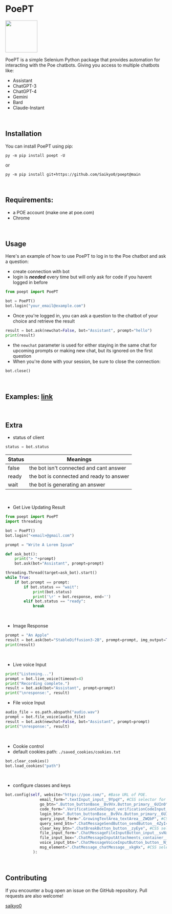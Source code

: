 # PoePT

<img src="https://psc2.cf2.poecdn.net/assets/_next/static/media/poeFullWhiteMultibot.e2e2745a.svg" width="100" />


PoePT is a simple Selenium Python package that provides automation for interacting with the Poe chatbots.
Giving you access to multiple chatbots like:
- Assistant
- ChatGPT-3
- ChatGPT-4
- Gemini
- Bard
- Claude-Instant  
 <br />


## Installation
You can install PoePT using pip:
```
py -m pip install poept -U
```
or
```
py -m pip install git+https://github.com/Saikyo0/poept@main
```  
<br />


## Requirements:
- a POE account (make one at poe.com) 
- Chrome

  
<br />

## Usage
Here's an example of how to use PoePT to log in to the Poe chatbot and ask a question:

- create connection with bot
- login is ***needed*** every time but will only ask for code if you havent logged in before
```python
from poept import PoePT

bot = PoePT()
bot.login("your_email@example.com") 
```
- Once you're logged in, you can ask a question to the chatbot of your choice and retrieve the result

```python
result = bot.ask(newchat=False, bot="Assistant", prompt="hello")
print(result)
```
- the `newchat` parameter is used for either staying in the same chat for upcoming prompts or making new chat, but its ignored on the first question
- When you're done with your session, be sure to close the connection:

```python
bot.close()
```

<br />

<h2> Examples: <a href="https://github.com/Saikyo0/PoePT/blob/main/poept/examples"> link </a></h2>

<br />

## Extra

- status of client

```python
status = bot.status
```
| Status | Meanings                                 |
|--------|------------------------------------------|
| false  | the bot isn't connected and cant answer  |
| ready  | the bot is connected and ready to answer |
| wait   | the bot is generating an answer          |
  
<br />

- Get Live Updating Result

```python
from poept import PoePT
import threading

bot = PoePT()
bot.login("<email>@gmail.com") 

prompt = "Write A Lorem Ipsum"

def ask_bot():
    print("> "+prompt)
    bot.ask(bot="Assistant", prompt=prompt)

threading.Thread(target=ask_bot).start()
while True:
    if bot.prompt == prompt:
        if bot.status == "wait":
            print(bot.status)
            print('\r' + bot.response, end='')
        elif bot.status == "ready":
            break
```

<br />

- Image Response

```python
prompt = "An Apple"
result = bot.ask(bot="StableDiffusion3-2B", prompt=prompt, img_output=True)
print(result)
```

<br />

- Live voice Input
```python
print("Listening...") 
prompt = bot.live_voice(timeout=4)
print("Recording complete.")
result = bot.ask(bot="Assistant", prompt=prompt)
print("\nresponse:", result)
```

- File voice Input
```python
audio_file = os.path.abspath("audio.wav")
prompt = bot.file_voice(audio_file)
result = bot.ask(newchat=False, bot="Assistant", prompt=prompt)
print("\nresponse:", result)
```
  
<br />

- Cookie control
- default cookies path: `./saved_cookies/cookies.txt`

```python
bot.clear_cookies()
bot.load_cookies("path")
```
  
<br />

- configure classes and keys
```python
bot.config(self, website="https://poe.com/", #Base URL of POE.
               email_form=".textInput_input__9YpqY", #CSS selector for the email input form.
               go_btn=".Button_buttonBase__Bv9Vx.Button_primary__6UIn0",  #CSS selector for the 'Go' button.
               code_form=".VerificationCodeInput_verificationCodeInput__RgX85", #CSS selector for the verification code input div.
               login_btn=".Button_buttonBase__Bv9Vx.Button_primary__6UIn0",  #CSS selector for the login button.
               query_input_form=".GrowingTextArea_textArea__ZWQbP", #CSS selector for the chat input div.
               query_send_btn=".ChatMessageSendButton_sendButton__4ZyI4",  #CSS selector for the chat send button.
               clear_key_btn=".ChatBreakButton_button__zyEye", #CSS selector for the clear chat button.
               file_input_form=".ChatMessageFileInputButton_input__svNx4",  #CSS selector for the file input div.
               file_input_box=".ChatMessageInputAttachments_container__AAxGu", #CSS selector for the file input box in chat.
               voice_input_btn=".ChatMessageVoiceInputButton_button__NjXno",  #CSS selector for the voice input button.
               msg_element=".ChatMessage_chatMessage__xkgHx", #CSS selector for the response message element div.
            ):
```
<br />

## Contributing 
If you encounter a bug open an issue on the GitHub repository. Pull requests are also welcome! 

<a href=https://github.com/saikyo0>saikyo0</a>

